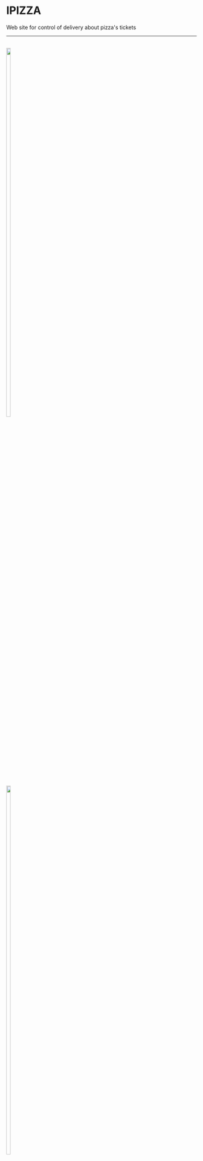 <body>
<h1>IPIZZA</h1>
<p>Web site for control of delivery about pizza's tickets</p>
<hr><br>
	<div style="display: inline-block;">
		<img src="../IMG/ScreenS-Up.png" style="height: 50%; width: 50%;">
		<img src="../IMG/ScreenS-Down.png" style="height: 50%; width: 50%;">
	</div> 
</body>
